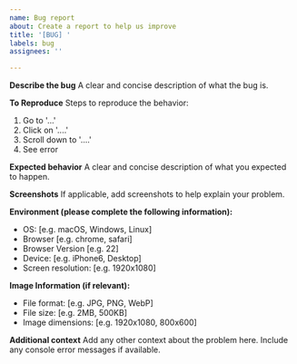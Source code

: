 ```yaml
---
name: Bug report
about: Create a report to help us improve
title: '[BUG] '
labels: bug
assignees: ''

---
```


**Describe the bug**
A clear and concise description of what the bug is.

**To Reproduce**
Steps to reproduce the behavior:
1. Go to '...'
2. Click on '....'
3. Scroll down to '....'
4. See error

**Expected behavior**
A clear and concise description of what you expected to happen.

**Screenshots**
If applicable, add screenshots to help explain your problem.

**Environment (please complete the following information):**
 - OS: [e.g. macOS, Windows, Linux]
 - Browser [e.g. chrome, safari]
 - Browser Version [e.g. 22]
 - Device: [e.g. iPhone6, Desktop]
 - Screen resolution: [e.g. 1920x1080]

**Image Information (if relevant):**
 - File format: [e.g. JPG, PNG, WebP]
 - File size: [e.g. 2MB, 500KB]
 - Image dimensions: [e.g. 1920x1080, 800x600]

**Additional context**
Add any other context about the problem here. Include any console error messages if available.